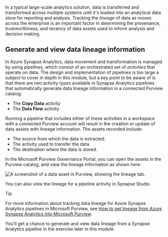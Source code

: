 
In a typical large-scale analytics solution, data is transferred and transformed across multiple systems until it's loaded into an analytical data store for reporting and analysis. Tracking the *lineage* of data as moves across the enterprise is an important factor in determining the provenance, trustworthiness, and recency of data assets used to inform analysis and decision making.

## Generate and view data lineage information

In Azure Synapse Analytics, data movement and transformation is managed by using *pipelines*, which consist of an orchestrated set of *activities* that operate on data. The design and implementation of pipelines is too large a subject to cover in depth in this module, but a key point to be aware of is that there are two activity types available in Synapse Analytics pipelines that automatically generate data lineage information in a connected Purview catalog:

- The **Copy Data** activity
- The **Data Flow** activity

Running a pipeline that includes either of these activities in a workspace with a connected Purview account will result in the creation or update of data assets with lineage information. The assets recorded include:

- The source from which the data is extracted.
- The activity used to transfer the data.
- The destination where the data is stored.

In the Microsoft Purview Governance Portal, you can open the assets in the Purview catalog, and view the lineage information as shown here:

![A screenshot of a data asset in Purview, showing the lineage tab.](../media/purview-lineage.png)

You can also view the lineage for a pipeline activity in Synapse Studio.

> [!TIP]
> For more information about tracking data lineage for Azure Synapse Analytics pipelines in Microsoft Purview, see [How to get lineage from Azure Synapse Analytics into Microsoft Purview](/azure/purview/how-to-lineage-azure-synapse-analytics?azure-portal=true).
>
> You'll get a chance to generate and view data lineage from a Synapse Analytics pipeline in the exercise later in this module.
